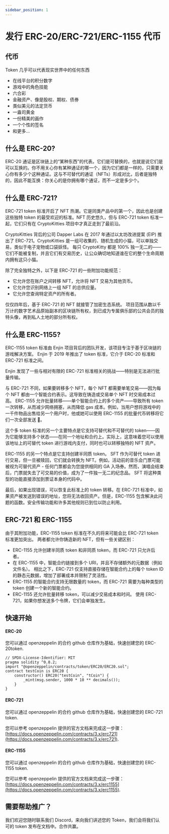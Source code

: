 ```yaml
---
sidebar_position: 1
---
```


# 发行 ERC-20/ERC-721/ERC-1155 代币

## 代币

Token 几乎可以代表现实世界中的任何东西

- 在线平台的积分数字
- 游戏中的角色技能
- 六合彩
- 金融资产、像是股权、期权、债券
- 类似美元的法定货币
- 一盎司黄金
- 一份精美的画作
- 一个个性的签名
- 和更多...

## 什么是 ERC-20?

ERC-20 通证是区块链上的“某种东西”的代表。它们是可替换的，也就是说它们是可以互换的。你不用关心你有某种通证的哪一个，因为它们都是一样的，只需要关心你有多少个这种通证。这与不可替代的通证（NFTs）形成对比，后者是独特的，因此不能互换：你关心的是你拥有哪个通证，而不一定是多少个。

## 什么是 ERC-721?

ERC-721 token 标准开启了 NFT 热潮。它是同类产品中的第一个，因此也是创建这些独特 token 的最受欢迎的标准。NFT 历史悠久，但与 ERC-721 token 标准一起，它们只有在 CryptoKitties 项目中才真正走到了最前沿。

CryptoKitties 背后的公司 Dapper Labs 在 2017 年通过以太坊改进提案 (EIP) 推出了 ERC-721。CryptoKitties 是一组可收集的、随机生成的小猫，可以单独交易，类似于电子宠物或口袋妖怪。 每只 CryptoKitty 都是 100% 独一无二的——它们不能被复制，并且它们有交易历史，让公众确切地知道谁在它的整个生命周期内拥有这只小猫。

除了完全独特之外，以下是 ERC-721 的一些附加功能规范：

- 它允许您在账户之间转移 NFT，允许将 NFT 交易为其他货币。
- 它允许您识别网络上一组 NFT 的总供应量。
- 它允许您查询特定资产的所有者。

仅仅四年后，基于 ERC-721 的 NFT 就接管了加密生态系统。 项目范围从数以千万计的数字艺术品原始副本的区块链所有权，到已成为专属俱乐部的公共会员的独特头像，再到私人土地的部分所有权。

## 什么是 ERC-1155?

ERC-1155 token 标准由 Enjin 项目背后的团队开发，该项目专注于基于区块链的游戏解决方案。 Enjin 于 2019 年推出了 token 标准，它介于 ERC-20 标准和 ERC-721 标准之间。

Enjin 发现了一些与相对有限的 ERC-721 标准相关的挑战——特别是无法进行批量传输。

与 ERC-721 不同，如果要转移多个 NFT，每个 NFT 都需要单笔交易——因为每个 NFT 都由一个智能合约表示。这导致在铸造或交易单个 NFT 时交易成本过高。 ERC-1155 允许批量转移——单个智能合约上的多个资产——导致所有 token 一次转移，从而减少网络拥塞，从而降低 gas 成本。例如，当用户想将游戏中的一千件物品出售给另一个用户时，他或她可以使用 ERC-1155 的批量代币转移将它们一次全部发送 💸。

这个多 token 标准的另一个主要特点是它支持可替代和不可替代的 token——因为它能够支持多个状态——在同一个地址和合约上。实际上，这意味着您可以使用该地址上的可替代 token 进行游戏内支付，同时也可以转移独特的 NFT 资产。

ERC-1155 的另一个特点是它支持创建半同质 token。 SFT 作为可替代 token 进行交易，但一旦被赎回，它们就会转换为 NFT。例如，活动前的音乐会门票可能被视为可替代资产 - 任何门票都会为您提供相同的 GA 入场券。然而，演唱会结束后，门票就失去了可交易的价值，成为了一件独一无二的纪念品。 SFT 将这种类型的功能直接添加到票证本身的代码中。

最后，如果出现错误，可以恢复此标准上的 token 转移。在 ERC-721 标准中，如果资产被发送到错误的地址，您将无法收回资产。但是，ERC-1155 包含解决此问题的函数。安全传输功能和许多其他规则已到位以防止利用。

## ERC-721 和 ERC-1155

由于其附加功能，ERC-1155 token 标准在不久的将来可能会比 ERC-721 token 标准更加突出。 两者都允许你铸造新的 NFT，但有一些关键区别：

- ERC-1155 允许创建半同质 token 和非同质 token，而 ERC-721 只允许后者。
- 在 ERC-1155 中，智能合约链接到多个 URI，并且不存储额外的元数据（例如文件名）。 相比之下，ERC-721 仅支持直接存储在智能合约上的每个 token ID 的静态元数据，增加了部署成本并限制了灵活性。
- ERC-1155 的智能合约支持无限数量的 token，而 ERC-721 需要为每种类型的 token 创建一个新的智能合约。
- ERC-1155 还允许批量转移 token，可以减少交易成本和时间。 使用 ERC-721，如果你想发送多个令牌，它们会单独发生。

## 快速开始

#### ERC-20

您可以通过 openzeppelin 的合约 github 仓库作为基础，快速创建您的 ERC-20token.

```solidity
// SPDX-License-Identifier: MIT
pragma solidity ^0.8.2;
import "@openzeppelin/contracts/token/ERC20/ERC20.sol";
contract testCoin is ERC20 {
    constructor() ERC20("testCoin", "tCoin") {
        _mint(msg.sender, 1000 * 10 ** decimals());
    }
}
```

#### ERC-721

您可以通过 openzeppelin 的合约 github 仓库作为基础，快速创建您的 ERC-721 token.

您可以参考 openzeppelin 提供的官方文档来完成这一步骤：[https://docs.openzeppelin.com/contracts/3.x/erc721](https://docs.openzeppelin.com/contracts/3.x/erc721).

#### ERC-1155

您可以通过 openzeppelin 的合约 github 仓库作为基础，快速创建您的 ERC-1155 token.

您可以参考 openzeppelin 提供的官方文档来完成这一步骤：[https://docs.openzeppelin.com/contracts/3.x/erc1155](https://docs.openzeppelin.com/contracts/3.x/erc1155).

## 需要帮助推广？

我们欢迎您随时联系我们 Discord，来向我们讲述您的 Token，我们会将我们认可的 token 发布在文档中。合作共赢。
